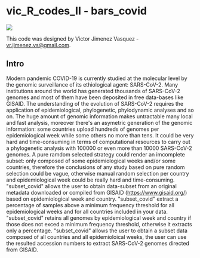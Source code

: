 # vic_R_codes_II - bars_covid

![](https://onlinelibrary.wiley.com/doi/10.1002/jmv.27261)

This code was designed by Victor Jimenez Vasquez - vr.jimenez.vs@gmail.com.
## Intro
Modern pandemic COVID-19 is currently studied at the molecular level by the genomic surveillance of its ethiological agent: SARS-CoV-2. Many institutions around the world has generated thousands of SARS-CoV-2 genomes and most of them have been deposited in free data-bases like GISAID. The understanding of the evolution of SARS-CoV-2 requires the application of epidemiological, phylogenetic, phylodynamic analyses and so on. The huge amount of genomic information makes untractable many local and fast analysis, moreover there's an asymetric generation of the genomic information: some countries upload hundreds of genomes per epidemiological week while some others no more than tens. It could be very hard and time-consuming in terms of computational resources to carry out a phylogenetic analysis with 100000 or even more than 10000 SARS-CoV-2 genomes. A pure ramdom selected strategy could render an imcomplete subset: only composed of some epidemiological weeks and/or some countries, therefore the conclusions of any study based on pure random selection could be vague, otherwise manual random selection per country and epidemiological week could be really hard and time-consuming. 
"subset_covid" allows the user to obtain data-subset from an original metadata downloaded or compiled from GISAID (https://www.gisaid.org/) based on epidemiological week and country. "subset_covid" extract a percentage of samples above a minimum frequency threshold for all epidemiological weeks and for all countries included in your data. "subset_covid" retains all genomes by epidemiological week and country if those does not exced a minimum frequency threshold, otherwise it extracts only a percentage. "subset_covid" allows the user to obtain a subset data composed of all countries and all epidemioloical weeks, the user can use the resulted accession numbers to extract SARS-CoV-2 genomes directed from GISAID.
